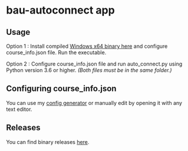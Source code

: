 # bau-autoconnect app


## Usage
Option 1 : Install compiled [Windows x64 binary here](https://github.com/humanova/bau-autoconnect/releases/download/0.1/auto_connect.zip) and configure course_info.json file. Run the executable.

Option 2 : Configure course_info.json file and run auto_connect.py using Python version 3.6 or higher. _(Both files must be in the same folder.)_

## Configuring course_info.json
You can use my [config generator](http://bruh.uno/bau-autoconnect-config) or manually edit by opening it with any text editor.

## Releases
You can find binary releases [here](https://github.com/humanova/bau-autoconnect/releases).